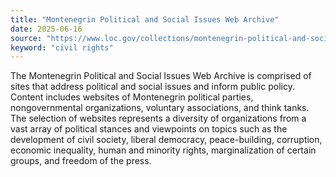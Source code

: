 ```yaml
---
title: "Montenegrin Political and Social Issues Web Archive"
date: 2025-06-16
source: "https://www.loc.gov/collections/montenegrin-political-and-social-issues-web-archive/about-this-collection/"
keyword: "civil rights"
---
```


The Montenegrin Political and Social Issues Web Archive is comprised of sites that address political and social issues and inform public policy. Content includes websites of Montenegrin political parties, nongovernmental organizations, voluntary associations, and think tanks. The selection of websites represents a diversity of organizations from a vast array of political stances and viewpoints on topics such as the development of civil society, liberal democracy, peace-building, corruption, economic inequality, human and minority rights, marginalization of certain groups, and freedom of the press.

